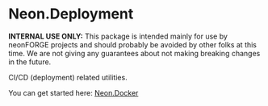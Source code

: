 ﻿Neon.Deployment
===============

**INTERNAL USE ONLY:** This package is intended mainly for use by neonFORGE projects and should probably be
avoided by other folks at this time.  We are not giving any guarantees about not making breaking changes in
the future.

CI/CD (deployment) related utilities.

You can get started here: [Neon.Docker](https://doc.neonkube.com/N_Neon_Deployment.htm)
